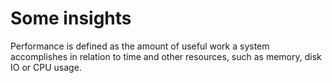 # Some insights



Performance is defined as the amount of useful work a system accomplishes in
relation to time and other resources, such as memory, disk IO or CPU usage.
